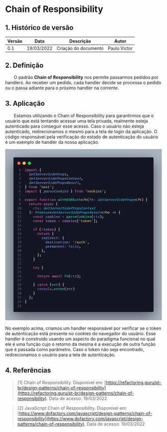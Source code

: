 # Chain of Responsibility

## 1. Histórico de versão

<center>

| Versão | Data       | Descrição            | Autor        |
| ------ | ---------- | -------------------- | ------------ |
| 0.1    | 19/03/2022 | Criação do documento | Paulo Victor |

</center>

## 2. Definição

&emsp;&emsp;O padrão **Chain of Responsibility** nos permite passarmos pedidos por handlers. Ao receber um pedido, cada handler decide se processa o pedido ou o passa adiante para o próximo handler na corrente.

## 3. Aplicação

&emsp;&emsp;Estamos utilizando o Chain of Responsibility para garantirmos que o usuário que está tentando acessar uma tela privada, realmente esteja autenticado para conseguir esse acesso. Caso o usuário não esteja autenticado, redirecionamos o mesmo para a tela de login da aplicação. O código responsável pela verificação do estado de autenticação do usuário é um exemplo de handler da nossa aplicação.

![useState](../assets/chain_of_responsability.png)

No exemplo acima, criamos um handler responsável por verificar se o token de autenticação está presente no cookies do navegador do usuário. Esse handler é construído usando um aspecto do paradigma funcional no qual ele é uma função cujo o retorno da mesma é a execução de outra função que é passada como parâmetro. Caso o token não seja encontrado, redirecionamos o usuário para a tela de autenticação.

## 4. Referências

> [1] Chain of Responsibility. Disponível em:
> [https://refactoring.guru/pt-br/design-patterns/chain-of-responsibility](https://refactoring.guru/pt-br/design-patterns/chain-of-responsibility). Data de acesso: 19/03/2022

> [2] JavaScript Chain of Responsibility. Disponível em:
> [https://www.dofactory.com/javascript/design-patterns/chain-of-responsibility](https://www.dofactory.com/javascript/design-patterns/chain-of-responsibility). Data de acesso: 19/03/2022
